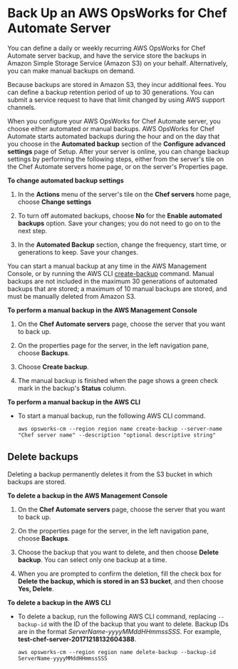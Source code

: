 # Back Up an AWS OpsWorks for Chef Automate Server<a name="opscm-chef-backup"></a>

You can define a daily or weekly recurring AWS OpsWorks for Chef Automate server backup, and have the service store the backups in Amazon Simple Storage Service \(Amazon S3\) on your behalf\. Alternatively, you can make manual backups on demand\.

Because backups are stored in Amazon S3, they incur additional fees\. You can define a backup retention period of up to 30 generations\. You can submit a service request to have that limit changed by using AWS support channels\.

When you configure your AWS OpsWorks for Chef Automate server, you choose either automated or manual backups\. AWS OpsWorks for Chef Automate starts automated backups during the hour and on the day that you choose in the **Automated backup** section of the **Configure advanced settings** page of Setup\. After your server is online, you can change backup settings by performing the following steps, either from the server's tile on the Chef Automate servers home page, or on the server's Properties page\.

**To change automated backup settings**

1. In the **Actions** menu of the server's tile on the **Chef servers** home page, choose **Change settings** 

1. To turn off automated backups, choose **No** for the **Enable automated backups** option\. Save your changes; you do not need to go on to the next step\.

1. In the **Automated Backup** section, change the frequency, start time, or generations to keep\. Save your changes\.

You can start a manual backup at any time in the AWS Management Console, or by running the AWS CLI [create\-backup](http://docs.aws.amazon.com/opsworks-cm/latest/APIReference/API_CreateBackup.html) command\. Manual backups are not included in the maximum 30 generations of automated backups that are stored; a maximum of 10 manual backups are stored, and must be manually deleted from Amazon S3\.

**To perform a manual backup in the AWS Management Console**

1. On the **Chef Automate servers** page, choose the server that you want to back up\.

1. On the properties page for the server, in the left navigation pane, choose **Backups**\.

1. Choose **Create backup**\.

1. The manual backup is finished when the page shows a green check mark in the backup's **Status** column\.

**To perform a manual backup in the AWS CLI**

+ To start a manual backup, run the following AWS CLI command\.

  ```
  aws opsworks-cm --region region name create-backup --server-name "Chef server name" --description "optional descriptive string"
  ```

## Delete backups<a name="opscm-chef-backup-delete"></a>

Deleting a backup permanently deletes it from the S3 bucket in which backups are stored\.

**To delete a backup in the AWS Management Console**

1. On the **Chef Automate servers** page, choose the server that you want to back up\.

1. On the properties page for the server, in the left navigation pane, choose **Backups**\.

1. Choose the backup that you want to delete, and then choose **Delete backup**\. You can select only one backup at a time\.

1. When you are prompted to confirm the deletion, fill the check box for **Delete the backup, which is stored in an S3 bucket**, and then choose **Yes, Delete**\.

**To delete a backup in the AWS CLI**

+ To delete a backup, run the following AWS CLI command, replacing `--backup-id` with the ID of the backup that you want to delete\. Backup IDs are in the format *ServerName\-yyyyMMddHHmmssSSS*\. For example, **test\-chef\-server\-20171218132604388**\.

  ```
  aws opsworks-cm --region region name delete-backup --backup-id ServerName-yyyyMMddHHmmssSSS
  ```